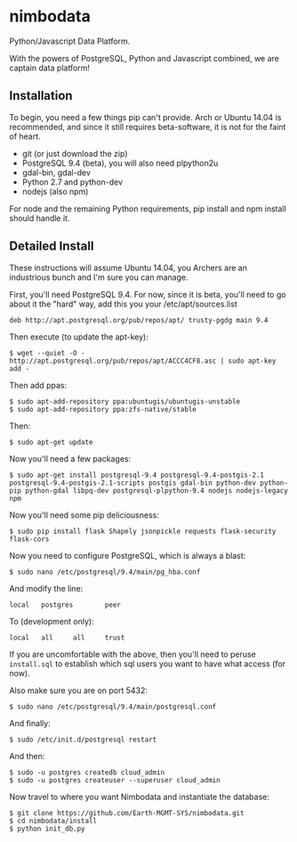 nimbodata
=========

Python/Javascript Data Platform.

With the powers of PostgreSQL, Python and Javascript combined, we are captain data platform!

## Installation ##

To begin, you need a few things pip can't provide.  Arch or Ubuntu 14.04 is recommended, and since it still requires beta-software, it is not for the faint of heart.

*   git (or just download the zip)
*   PostgreSQL 9.4 (beta), you will also need plpython2u
*   gdal-bin, gdal-dev
*   Python 2.7 and python-dev
*   nodejs (also npm)

For node and the remaining Python requirements, pip install and npm install should handle it.

## Detailed Install ##

These instructions will assume Ubuntu 14.04, you Archers are an industrious bunch
and I'm sure you can manage.

First, you'll need PostgreSQL 9.4.  For now, since it is beta, you'll need to
go about it the "hard" way, add this you your /etc/apt/sources.list

    deb http://apt.postgresql.org/pub/repos/apt/ trusty-pgdg main 9.4
    
Then execute (to update the apt-key):

    $ wget --quiet -O - http://apt.postgresql.org/pub/repos/apt/ACCC4CF8.asc | sudo apt-key add -

Then add ppas:

    $ sudo apt-add-repository ppa:ubuntugis/ubuntugis-unstable
    $ sudo apt-add-repository ppa:zfs-native/stable

Then:
    
    $ sudo apt-get update
    
Now you'll need a few packages:

    $ sudo apt-get install postgresql-9.4 postgresql-9.4-postgis-2.1 postgresql-9.4-postgis-2.1-scripts postgis gdal-bin python-dev python-pip python-gdal libpq-dev postgresql-plpython-9.4 nodejs nodejs-legacy npm

Now you'll need some pip deliciousness:

    $ sudo pip install flask Shapely jsonpickle requests flask-security flask-cors
    
Now you need to configure PostgreSQL, which is always a blast:

    $ sudo nano /etc/postgresql/9.4/main/pg_hba.conf
    
And modify the line:

    local   postgres        peer
    
To (development only):

    local   all     all     trust
    
If you are uncomfortable with the above, then you'll need to peruse `install.sql`
to establish which sql users you want to have what access (for now).

Also make sure you are on port 5432: 

    $ sudo nano /etc/postgresql/9.4/main/postgresql.conf

And finally:

    $ sudo /etc/init.d/postgresql restart
    
And then:
    
    $ sudo -u postgres createdb cloud_admin
    $ sudo -u postgres createuser --superuser cloud_admin

Now travel to where you want Nimbodata and instantiate the database:

    $ git clone https://github.com/Earth-MGMT-SYS/nimbodata.git
    $ cd nimbodata/install
    $ python init_db.py
    

